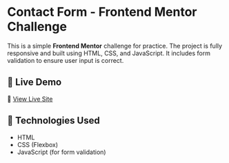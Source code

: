 # Contact Form - Frontend Mentor Challenge

This is a simple **Frontend Mentor** challenge for practice. The project is fully responsive and built using HTML, CSS, and JavaScript. It includes form validation to ensure user input is correct.

## 🚀 Live Demo
🔗 [View Live Site](https://amitkumar1590.github.io/Contact-form-/)

## 📌 Technologies Used
- HTML
- CSS (Flexbox)
- JavaScript (for form validation)
